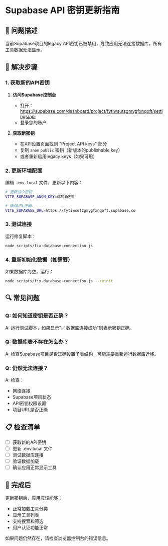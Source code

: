 # Supabase API 密钥更新指南

## 🚨 问题描述
当前Supabase项目的legacy API密钥已被禁用，导致应用无法连接数据库，所有工具数据无法显示。

## 🔧 解决步骤

### 1. 获取新的API密钥

1. **访问Supabase控制台**
   - 打开：https://supabase.com/dashboard/project/fytiwsutzgmygfxnqoft/settings/api
   - 登录您的账户

2. **获取新密钥**
   - 在API设置页面找到 "Project API keys" 部分
   - 复制 `anon` `public` 密钥（新版本的publishable key）
   - 或者重新启用legacy keys（如果可用）

### 2. 更新环境配置

编辑 `.env.local` 文件，更新以下内容：

```bash
# 更新这个密钥
VITE_SUPABASE_ANON_KEY=你的新密钥

# 确保URL正确
VITE_SUPABASE_URL=https://fytiwsutzgmygfxnqoft.supabase.co
```

### 3. 测试连接

运行修复脚本：
```bash
node scripts/fix-database-connection.js
```

### 4. 重新初始化数据（如需要）

如果数据库为空，运行：
```bash
node scripts/fix-database-connection.js --reinit
```

## 🔍 常见问题

### Q: 如何知道密钥是否正确？
A: 运行测试脚本，如果显示"✅ 数据库连接成功"则表示密钥正确。

### Q: 数据库表不存在怎么办？
A: 检查Supabase项目是否正确设置了表结构，可能需要重新运行数据库迁移。

### Q: 仍然无法连接？
A: 检查：
- 网络连接
- Supabase项目状态
- API密钥权限设置
- 项目URL是否正确

## 📋 检查清单

- [ ] 获取新的API密钥
- [ ] 更新 .env.local 文件
- [ ] 测试数据库连接
- [ ] 验证数据加载
- [ ] 确认应用正常显示工具

## 🚀 完成后

更新密钥后，应用应该能够：
- 正常加载工具分类
- 显示工具列表
- 支持搜索和筛选
- 用户认证功能正常

如果问题仍然存在，请检查浏览器控制台的错误信息。
